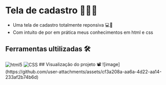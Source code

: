 # Tela de cadastro 👨🏽‍💻
- Uma tela de cadastro totalmente reponsiva 💻📲 
- Com intuito de por em prática meus conhecimentos em html e css
## Ferramentas ultilizadas 🛠️
<img align="center" alt="html5" src="https://img.shields.io/badge/HTML-e61700?style=for-the-badge&logo=html5&logoColor=white">
<img align="center" alt="CSS" src="https://img.shields.io/badge/CSS3-1572B6?style=for-the-badge&logo=css3&logoColor=white"/>
## Visualização do projeto 📽️
![image](https://github.com/user-attachments/assets/cf3a208a-aa6a-4d22-aa14-233af2b74b6d)

  

